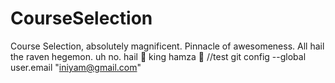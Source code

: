 # CourseSelection

Course Selection, absolutely magnificent. Pinnacle of awesomeness.
All hail the raven hegemon. uh no. hail 👑 king hamza 👑
//test
git config --global user.email "iniyam@gmail.com"
